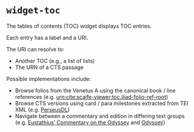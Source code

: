 # `widget-toc`

The tables of contents (TOC) widget displays TOC entries.

Each entry has a label and a URI.

The URI can resolve to:

- Another TOC (e.g., a list of lists)
- The URN of a CTS passage

Possible implementations include:
- Browse folios from the Venetus A using the canonical book / line references (e.g. [urn:cite:scaife-viewer:toc.iliad-folio-ref-root](https://github.com/scaife-viewer/beyond-translation-site/blob/main/backend/data/tocs/toc.demo-root.json))
- Browse CTS versions using card / para milestones extracted from TEI XML (e.g. [PerseusDL](https://github.com/scaife-viewer/beyond-translation-site/tree/feature/antigone-toc/backend/data/annotations/tocs/PerseusDL))
- Navigate between a commentary and edition in differing text groups (e.g. [Eustathius’ Commentary on the Odyssey](https://scholarlyeditions.brill.com/eooc/) and [Odyssey](https://beyond-translation.perseus.org/reader/urn:cts:greekLit:tlg0012.tlg002.perseus-grc2:1.1-1.10))
